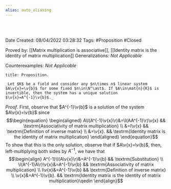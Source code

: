 ```yaml
---
alias: auto_aliasing
---
```


<br />
<br />

Date Created: 08/04/2022 03:28:32
Tags: #Proposition #Closed

Proved by: [[Matrix multiplication is associative]], [[Identity matrix is the identity of matrix multiplication]]
Generalizations: _Not Applicable_

Counterexamples: _Not Applicable_

``` ad-Proposition
title: Proposition.

_Let $K$ be a field and consider any $n\times n$ linear system $A\v{x}=\v{b}$ for some fixed $n\in\N^\ast$. If $A\in\mat{n}{K}$ is invertible, then the system has a unique solution $\v{x}=A^{-1}\v{b}$._

```

_Proof_. First, observe that $A^{-1}\v{b}$ is a solution of the system $A\v{x}=\v{b}$ since
$$\begin{equation}
    \begin{aligned}
        A\l(A^{-1}\v{x}\r)&=\l(AA^{-1}\r)\v{x} && \textrm{Associativity of matrix multiplication} \\
        &=I\v{x} && \textrm{Definition of inverse matrix} \\
        &=\v{x}. && \textrm{Identity matrix is the identity of matrix multiplication}
    \end{aligned}
\end{equation}$$
To show that this is the only solution, observe that if $A\v{x}=\v{b}$, then, left-multiplying both sides by $A^{-1}$, we have that
$$\begin{align}
    A^{-1}\l(A\v{x}\r)&=A^{-1}\v{b} && \textrm{Substitution} \\
    \l(A^{-1}A\r)\v{x}&=A^{-1}\v{b} && \textrm{Associativity of matrix multiplication} \\
    I\v{x}&=A^{-1}\v{b} && \textrm{Definition of inverse matrix} \\
    \v{x}&=A^{-1}\v{b}. && \textrm{Identity matrix is the identity of matrix multiplication}\qedin
\end{align}$$
